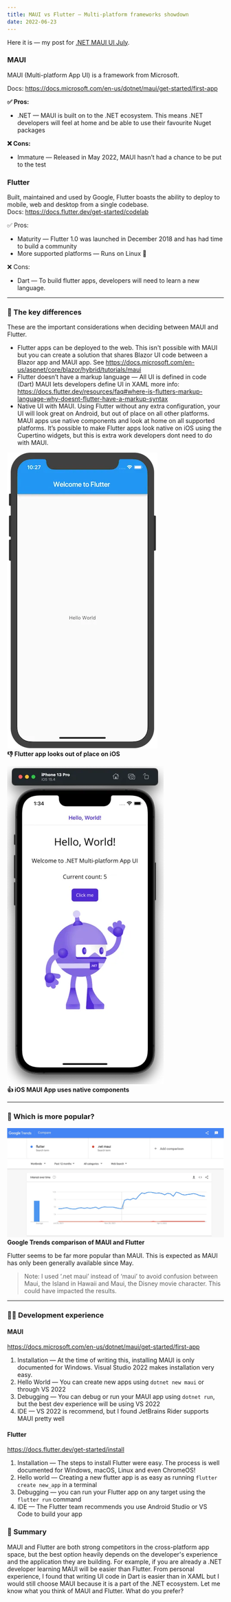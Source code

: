 ```yaml
---
title: MAUI vs Flutter — Multi-platform frameworks showdown
date: 2022-06-23
---
```


Here it is — my post for [.NET MAUI UI July](https://goforgoldman.com/posts/maui-ui-july/).

### MAUI
MAUI (Multi-platform App UI) is a framework from Microsoft.  

Docs: https://docs.microsoft.com/en-us/dotnet/maui/get-started/first-app

**✅ Pros:**

- .NET — MAUI is built on to the .NET ecosystem. This means .NET developers will feel at home and be able to use their favourite Nuget packages


**❌ Cons:**  
- Immature — Released in May 2022, MAUI hasn’t had a chance to be put to the test

 
### Flutter

Built, maintained and used by Google, Flutter boasts the ability to deploy to mobile, web and desktop from a single codebase.  
Docs: https://docs.flutter.dev/get-started/codelab

✅ Pros:
- Maturity — Flutter 1.0 was launched in December 2018 and has had time to build a community
- More supported platforms — Runs on Linux 🐧


❌ Cons:
- Dart — To build flutter apps, developers will need to learn a new language.

---

### 🤔 The key differences
These are the important considerations when deciding between MAUI and Flutter.
* Flutter apps can be deployed to the web. This isn't possible with MAUI but you can create a solution that shares Blazor UI code between a Blazor app and MAUI app. See https://docs.microsoft.com/en-us/aspnet/core/blazor/hybrid/tutorials/maui
* Flutter doesn’t have a markup language — All UI is defined in code (Dart) MAUI lets developers define UI in XAML more info: https://docs.flutter.dev/resources/faq#where-is-flutters-markup-language-why-doesnt-flutter-have-a-markup-syntax
* Native UI with MAUI. Using Flutter without any extra configuration, your UI will look great on Android, but out of place on all other platforms. MAUI apps use native components and look at home on all supported platforms. It’s possible to make Flutter apps look native on iOS using the Cupertino widgets, but this is extra work developers dont need to do with MAUI.


![Flutter app looks out of place on iOS](Images/flutter-out-of-place.png)  
**👎 Flutter app looks out of place on iOS**

![maui-looks-native.png](Images/maui-looks-native.png)  
**👍 iOS MAUI App uses native components**

---

### 📸 Which is more popular?

![Google Trends comparison of MAUI and Flutter](Images/trends.png)  
**Google Trends comparison of MAUI and Flutter**

Flutter seems to be far more popular than MAUI. This is expected as MAUI has only been generally available since May.

> Note: I used ‘.net maui’ instead of ‘maui’ to avoid confusion between Maui, the Island in Hawaii and Maui, the Disney movie character. This could have impacted the results. 

---

### 🧑‍💻 Development experience
#### MAUI
https://docs.microsoft.com/en-us/dotnet/maui/get-started/first-app
1. Installation — At the time of writing this, installing MAUI is only documented for Windows. Visual Studio 2022 makes installation very easy.
2. Hello World — You can create new apps using `dotnet new maui` or through VS 2022
3. Debugging — You can debug or run your MAUI app using `dotnet run`, but the best dev experience will be using VS 2022
4. IDE — VS 2022 is recommend, but I found JetBrains Rider supports MAUI pretty well

#### Flutter
https://docs.flutter.dev/get-started/install
1. Installation — The steps to install Flutter were easy. The process is well documented for Windows, macOS, Linux and even ChromeOS!
2. Hello world — Creating a new flutter app is as easy as running `flutter create new_app` in a terminal
3. Debugging — you can run your Flutter app on any target using the `flutter run` command
4. IDE — The Flutter team recommends you use Android Studio or VS Code to build your app

### 📖 Summary
MAUI and Flutter are both strong competitors in the cross-platform app space, but the best option heavily depends on the developer's experience and the application they are building. For example, if you are already a .NET developer learning MAUI will be easier than Flutter. From personal experience, I found that writing UI code in Dart is easier than in XAML but I would still choose MAUI because it is a part of the .NET ecosystem.
Let me know what you think of MAUI and Flutter. What do you prefer?
